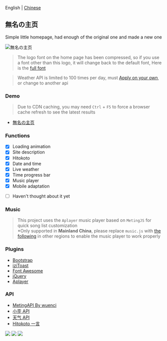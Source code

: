 English | [Chinese](./README.md)

<p>
<strong><h2>無名の主页</h2></strong>
Simple little homepage, had enough of the original one and made a new one
</p>

![無名の主页](https://img.imsyy.top/other/imsyy-home.webp)

>The logo font on the home page has been compressed, so if you use a font other than this logo, it will change back to the default font, Here is the [full font](https://file.imsyy.top/font/Pacifico-Regular.ttf)  

>Weather API is limited to 100 times per day, must [Apply on your own](https://www.tianqiapi.com/), or change to another api

### Demo
>Due to CDN caching, you may need `Ctrl` + `F5` to force a browser cache refresh to see the latest results

- [無名の主页](https://www.imsyy.top)

### Functions

- [x] Loading animation
- [x] Site description
- [x] Hitokoto
- [x] Date and time
- [x] Live weather
- [x] Time progress bar
- [x] Music player
- [x] Mobile adaptation
* [ ] Haven't thought about it yet

### Music

>This project uses the `Aplayer` music player based on `MetingJS` for quick song list customization  
>*Only supported in **Mainland China**, please replace `music.js` with [the following](https://file.imsyy.top/js/music/music-other.js) in other regions to enable the music player to work properly

### Plugins

* [Bootstrap](https://getbootstrap.com/)
* [iziToast](https://izitoast.marcelodolza.com/)
* [Font Awesome](https://fontawesome.com/)
* [jQuery](https://jquery.com/)
* [Aplayer](https://aplayer.js.org/)

### API

* [MetingAPI By wuenci](https://api.wuenci.com/meting/api/)
* [小歪 API](https://api.ixiaowai.cn/)
* [天气 API](https://www.tianqiapi.com/)
* [Hitokoto 一言](https://hitokoto.cn/)

<a title="SSL" target="_blank" href="https://myssl.com/seal/detail?domain=blog.imsyy.top"><img src="https://img.shields.io/badge/MySSL-安全认证-brightgreen"></a>&nbsp;<a title="CDN" target="_blank" href="https://cdnjs.com/"><img src="https://img.shields.io/badge/CDN-Cloudflare-blue"></a>&nbsp;<a title="Copyright" target="_blank" href="https://imsyy.top/"><img src="https://img.shields.io/badge/Copyright%20%C2%A9%202020--2022-%E7%84%A1%E5%90%8D-red"></a>
